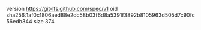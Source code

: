 version https://git-lfs.github.com/spec/v1
oid sha256:1af0c1806aed88e2dc58b03f6d8a5391f3892b8105963d505d7c90fc56edb344
size 374
